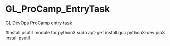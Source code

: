 # GL_ProCamp_EntryTask
GL DevOps ProCamp entry task

#Install psutil module for python3
sudo apt-get install gcc python3-dev
pip3 install psutil

